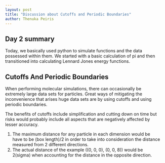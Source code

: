 ```yaml
---
layout: post
title: "Discussion about Cutoffs and Periodic Boundaries"
author: Thenuka Peiris
---
```


## Day 2 summary

Today, we basically used python to simulate functions and the data possessed within them. We started with a basic calculation of pi and then transitioned into calculating Lennard Jones energy functions.

## Cutoffs And Periodic Boundaries

When performing molecular simulations, there can occasionally be extremely large data sets for particles. Great ways of mitigating the inconvenience that arises huge data sets are by using cutoffs and using periodic boundaries. 

The benefits of cutoffs include simplification and cutting down on time but risks would probably include all aspects that are negatively affected by lesser accuracy. 

1. The maximum distance for any particle in each dimension would be have to be (box length)/2 in order to take into consideration the distance measured from 2 different directions.
2. The actual distance of the example ((0, 0, 0), (0, 0, 8)) would be 2(sigma) when accounting for the distance in the opposite direction. 

